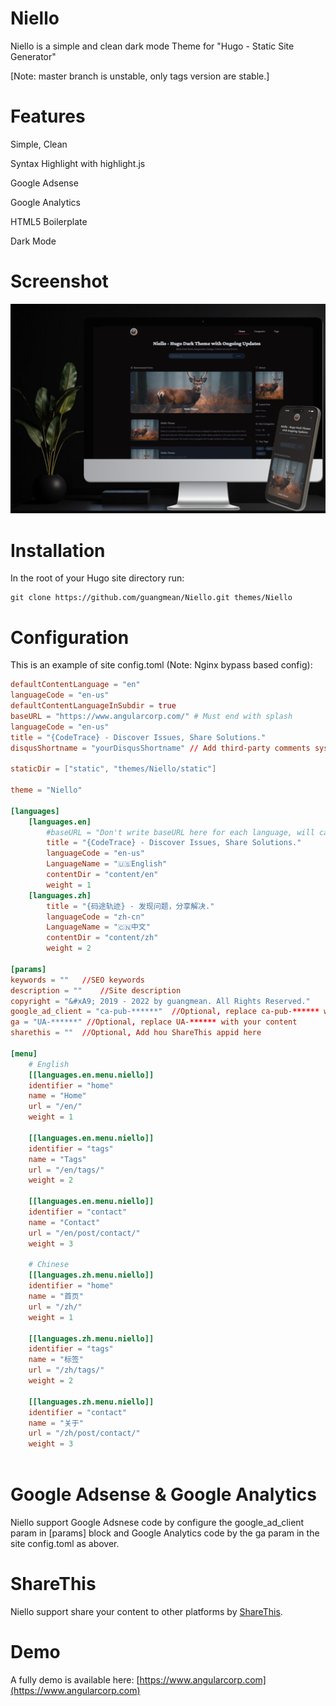 # Niello
Niello is a simple and clean dark mode Theme for "Hugo - Static Site Generator"

[Note: master branch is unstable, only tags version are stable.]


# Features

Simple, Clean

Syntax Highlight with highlight.js

Google Adsense

Google Analytics

HTML5 Boilerplate

Dark Mode


# Screenshot
![Theme Screenshot](https://raw.githubusercontent.com/guangmean/Niello/master/images/theme_sc_home.png)

# Installation

In the root of your Hugo site directory run:

```shell
git clone https://github.com/guangmean/Niello.git themes/Niello
```

# Configuration
This is an example of site config.toml (Note: Nginx bypass based config):

```toml
defaultContentLanguage = "en"
languageCode = "en-us"
defaultContentLanguageInSubdir = true
baseURL = "https://www.angularcorp.com/" # Must end with splash
languageCode = "en-us"
title = "{CodeTrace} - Discover Issues, Share Solutions."
disqusShortname = "yourDisqusShortname" // Add third-party comments system

staticDir = ["static", "themes/Niello/static"]

theme = "Niello"

[languages]
	[languages.en]
		#baseURL = "Don't write baseURL here for each language, will cause issue."
		title = "{CodeTrace} - Discover Issues, Share Solutions."
		languageCode = "en-us"
		LanguageName = "🇺🇸English"
		contentDir = "content/en"
		weight = 1
	[languages.zh]
		title = "{码途轨迹} - 发现问题，分享解决."
        languageCode = "zh-cn"
        LanguageName = "🇨🇳中文"
        contentDir = "content/zh"
        weight = 2
        
[params]
keywords = ""   //SEO keywords
description = ""    //Site description
copyright = "&#xA9; 2019 - 2022 by guangmean. All Rights Reserved."
google_ad_client = "ca-pub-******"  //Optional, replace ca-pub-****** with your content
ga = "UA-******" //Optional, replace UA-****** with your content
sharethis = ""  //Optional, Add hou ShareThis appid here

[menu]
    # English
    [[languages.en.menu.niello]]
    identifier = "home"
    name = "Home"
    url = "/en/" 
    weight = 1 

    [[languages.en.menu.niello]]
    identifier = "tags"
    name = "Tags"
    url = "/en/tags/"
    weight = 2 

    [[languages.en.menu.niello]]
    identifier = "contact"
    name = "Contact"
    url = "/en/post/contact/"
    weight = 3 

    # Chinese
    [[languages.zh.menu.niello]]
    identifier = "home"
    name = "首页"
    url = "/zh/"
    weight = 1 

    [[languages.zh.menu.niello]]
    identifier = "tags"
    name = "标签"
    url = "/zh/tags/"
    weight = 2 

    [[languages.zh.menu.niello]]
    identifier = "contact"
    name = "关于"
    url = "/zh/post/contact/"
    weight = 3
    
```

# Google Adsense & Google Analytics
Niello support Google Adsnese code by configure the google_ad_client param in [params] block and Google Analytics code by the ga param in the site config.toml as abover. 

# ShareThis
Niello support share your content to other platforms by [ShareThis](https://sharethis.com).

# Demo

A fully demo is available here:	[https://www.angularcorp.com](https://www.angularcorp.com) 


